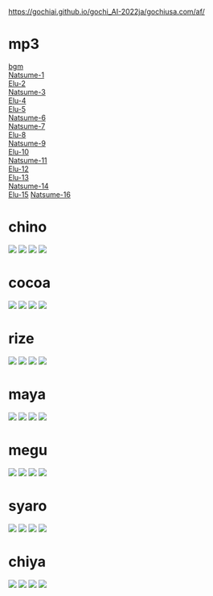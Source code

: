<https://gochiai.github.io/gochi_AI-2022ja/gochiusa.com/af/>
# mp3
<a href="https://gochiai.github.io/gochi_AI-2022ja/gochiusa.com/af/core_sys/images/others/bgm/af2022.mp3">bgm</a>  
<a href="https://gochiai.github.io/gochi_AI-2022ja/gochiusa.com/af/core_sys/images/others/voice/01_Natsume.mp3">Natsume-1</a>  
<a href="https://gochiai.github.io/gochi_AI-2022ja/gochiusa.com/af/core_sys/images/others/voice/02_Elu.mp3">Elu-2</a>  
<a href="https://gochiai.github.io/gochi_AI-2022ja/gochiusa.com/af/core_sys/images/others/voice/03_Natsume.mp3">Natsume-3</a>  
<a href="https://gochiai.github.io/gochi_AI-2022ja/gochiusa.com/af/core_sys/images/others/voice/04_Elu.mp3">Elu-4</a>  
<a href="https://gochiai.github.io/gochi_AI-2022ja/gochiusa.com/af/core_sys/images/others/voice/05_Elu.mp3">Elu-5</a>  
<a href="https://gochiai.github.io/gochi_AI-2022ja/gochiusa.com/af/core_sys/images/others/voice/06_Natsume.mp3">Natsume-6</a>  
<a href="https://gochiai.github.io/gochi_AI-2022ja/gochiusa.com/af/core_sys/images/others/voice/07_Natsume.mp3">Natsume-7</a>  
<a href="https://gochiai.github.io/gochi_AI-2022ja/gochiusa.com/af/core_sys/images/others/voice/08_Elu.mp3">Elu-8</a>  
<a href="https://gochiai.github.io/gochi_AI-2022ja/gochiusa.com/af/core_sys/images/others/voice/09_Natsume.mp3">Natsume-9</a>  
<a href="https://gochiai.github.io/gochi_AI-2022ja/gochiusa.com/af/core_sys/images/others/voice/10_Elu.mp3">Elu-10</a>  
<a href="https://gochiai.github.io/gochi_AI-2022ja/gochiusa.com/af/core_sys/images/others/voice/11_Natsume.mp3">Natsume-11</a>  
<a href="https://gochiai.github.io/gochi_AI-2022ja/gochiusa.com/af/core_sys/images/others/voice/12_Elu.mp3">Elu-12</a>  
<a href="https://gochiai.github.io/gochi_AI-2022ja/gochiusa.com/af/core_sys/images/others/voice/13_Elu.mp3">Elu-13</a>  
<a href="https://gochiai.github.io/gochi_AI-2022ja/gochiusa.com/af/core_sys/images/others/voice/14_Natsume.mp3">Natsume-14</a>  
<a href="https://gochiai.github.io/gochi_AI¥2022ja/gochiusa.com/af/core_sys/images/others/voice/15_Elu.mp3">Elu-15</a>
<a href="https://gochiai.github.io/gochi_AI-2022ja/gochiusa.com/af/core_sys/images/others/voice/16_Natsume.mp3">Natsume-16</a>  
# chino
![](gochiusa.com/af/core_sys/images/main/chara/chino.jpg)
![](gochiusa.com/af/core_sys/images/main/special/chino_egg.png)
![](gochiusa.com/af/core_sys/images/main/special/chino.png)
![](gochiusa.com/af/core_sys/images/main/house/chino.png)
# cocoa
![](gochiusa.com/af/core_sys/images/main/chara/cocoa.jpg)
![](gochiusa.com/af/core_sys/images/main/special/cocoa_egg.png)
![](gochiusa.com/af/core_sys/images/main/special/cocoa.png)
![](gochiusa.com/af/core_sys/images/main/house/cocoa.png)
# rize
![](gochiusa.com/af/core_sys/images/main/chara/rize.jpg)
![](gochiusa.com/af/core_sys/images/main/special/rize_egg.png)
![](gochiusa.com/af/core_sys/images/main/special/rize.png)
![](gochiusa.com/af/core_sys/images/main/house/rize.png)
# maya
![](gochiusa.com/af/core_sys/images/main/chara/maya.jpg)
![](gochiusa.com/af/core_sys/images/main/special/maya_egg.png)
![](gochiusa.com/af/core_sys/images/main/special/maya.png)
![](gochiusa.com/af/core_sys/images/main/house/maya.png)
# megu
![](gochiusa.com/af/core_sys/images/main/chara/megu.jpg)
![](gochiusa.com/af/core_sys/images/main/special/megu_egg.png)
![](gochiusa.com/af/core_sys/images/main/special/megu.png)
![](gochiusa.com/af/core_sys/images/main/house/megu.png)
# syaro
![](gochiusa.com/af/core_sys/images/main/chara/syaro.jpg)
![](gochiusa.com/af/core_sys/images/main/special/syaro_egg.png)
![](gochiusa.com/af/core_sys/images/main/special/syaro.png)
![](gochiusa.com/af/core_sys/images/main/house/syaro.png)
# chiya
![](gochiusa.com/af/core_sys/images/main/chara/chiya.jpg)
![](gochiusa.com/af/core_sys/images/main/special/chiya_egg.png)
![](gochiusa.com/af/core_sys/images/main/special/chiya.png)
![](gochiusa.com/af/core_sys/images/main/house/chiya.png)
